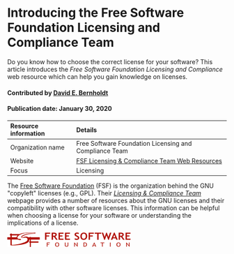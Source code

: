 # Introducing the Free Software Foundation Licensing and Compliance Team
<!-- deck text start --> 
Do you know how to choose the correct license for your software? This article introduces the *Free Software Foundation Licensing and Compliance* web resource which can help you gain knowledge on licenses.
<!-- deck text end --> 

#### Contributed by [David E. Bernholdt](http://github.com/bernhold "David Bernholdt")

#### Publication date: January 30, 2020

Resource information | Details 
:--- | :--- 
Organization name | Free Software Foundation Licensing and Compliance Team
Website | [FSF Licensing & Compliance Team Web Resources](http://www.fsf.org/licensing/)
Focus | Licensing

The [Free Software Foundation](http://www.fsf.org/) (FSF) is the organization behind the GNU "copyleft" licenses (e.g., GPL).  Their *[Licensing & Compliance Team](http://www.fsf.org/licensing/)* webpage provides a number of resources about the GNU licenses and their compatibility with other software licenses.  This information can be helpful when choosing a license for your software or understanding the implications of a license.

<img src='../images/Logo-class-fsf-new.png' class='logo' />



<!---
Publish: yes
Categories: collaboration
Topics: licensing
Tags: website
Level: 2
Prerequisites: defaults
Aggregate: none
--->
